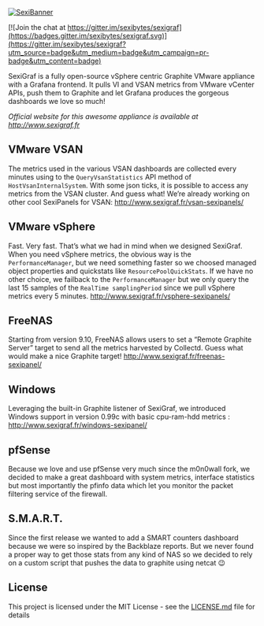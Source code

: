 [![SexiBanner](http://www.sexigraf.fr/wp-content/uploads/2017/07/SexiGrafBanner.png)](http://www.sexigraf.fr)

[![Join the chat at https://gitter.im/sexibytes/sexigraf](https://badges.gitter.im/sexibytes/sexigraf.svg)](https://gitter.im/sexibytes/sexigraf?utm_source=badge&utm_medium=badge&utm_campaign=pr-badge&utm_content=badge)

SexiGraf is a fully open-source vSphere centric Graphite VMware appliance with a Grafana frontend. It pulls VI and VSAN metrics from VMware vCenter APIs, push them to Graphite and let Grafana produces the gorgeous dashboards we love so much!

*Official website for this awesome appliance is available at http://www.sexigraf.fr*

## VMware VSAN

The metrics used in the various VSAN dashboards are collected every minutes using to the `QueryVsanStatistics` API method of `HostVsanInternalSystem`. With some json ticks, it is possible to access any metrics from the VSAN cluster. And guess what! We’re already working on other cool SexiPanels for VSAN: http://www.sexigraf.fr/vsan-sexipanels/

## VMware vSphere

Fast. Very fast. That’s what we had in mind when we designed SexiGraf. When you need vSphere metrics, the obvious way is the `PerformanceManager`, but we need something faster so we choosed managed object properties and quickstats like `ResourcePoolQuickStats`. If we have no other choice, we failback to the `PerformanceManager` but we only query the last 15 samples of the `RealTime samplingPeriod` since we pull vSphere metrics every 5 minutes. http://www.sexigraf.fr/vsphere-sexipanels/  

## FreeNAS

Starting from version 9.10, FreeNAS allows users to set a “Remote Graphite Server” target to send all the metrics harvested by Collectd. Guess what would make a nice Graphite target! http://www.sexigraf.fr/freenas-sexipanel/

## Windows

Leveraging the built-in Graphite listener of SexiGraf, we introduced Windows support in version 0.99c with basic cpu-ram-hdd metrics : http://www.sexigraf.fr/windows-sexipanel/

## pfSense

Because we love and use pfSense very much since the m0n0wall fork, we decided to make a great dashboard with system metrics, interface statistics but most importantly the pfinfo data which let you monitor the packet filtering service of the firewall.

## S.M.A.R.T.

Since the first release we wanted to add a SMART counters dashboard because we were so inspired by the Backblaze reports. But we never found a proper way to get those stats from any kind of NAS so we decided to rely on a custom script that pushes the data to graphite using netcat 😉

## License

This project is licensed under the MIT License - see the [LICENSE.md](LICENSE.md) file for details
